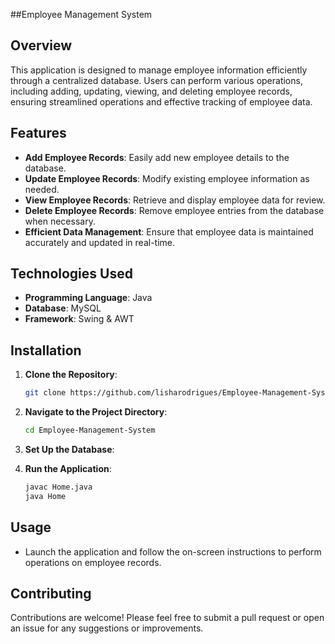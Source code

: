  ##Employee Management System
 

## Overview

This application is designed to manage employee information efficiently through a centralized database. Users can perform various operations, including adding, updating, viewing, and deleting employee records, ensuring streamlined operations and effective tracking of employee data.

## Features

- **Add Employee Records**: Easily add new employee details to the database.
- **Update Employee Records**: Modify existing employee information as needed.
- **View Employee Records**: Retrieve and display employee data for review.
- **Delete Employee Records**: Remove employee entries from the database when necessary.
- **Efficient Data Management**: Ensure that employee data is maintained accurately and updated in real-time.

## Technologies Used

- **Programming Language**: Java
- **Database**: MySQL
- **Framework**: Swing & AWT

## Installation

1. **Clone the Repository**:
   ```bash
   git clone https://github.com/lisharodrigues/Employee-Management-System.git
   ```

2. **Navigate to the Project Directory**:
   ```bash
   cd Employee-Management-System
   ```

3. **Set Up the Database**:

4. **Run the Application**:
   ```bash
   javac Home.java
   java Home
   ```

## Usage

- Launch the application and follow the on-screen instructions to perform operations on employee records.

## Contributing

Contributions are welcome! Please feel free to submit a pull request or open an issue for any suggestions or improvements.
